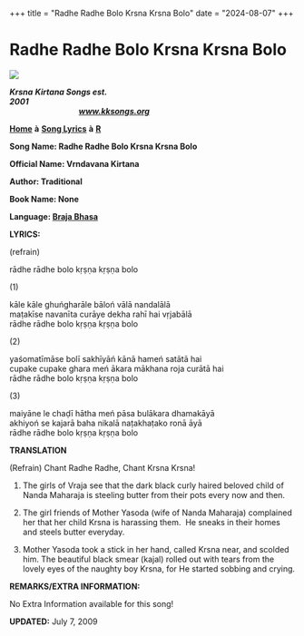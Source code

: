 +++
title = "Radhe Radhe Bolo Krsna Krsna Bolo"
date = "2024-08-07"
+++

# Radhe Radhe Bolo Krsna Krsna Bolo
**[![](http://kksongs.org/image_files/image002.jpg)](http://kksongs.org/)**

**_Krsna_** **_Kirtana Songs est. 2001_**                                                                                                                                                      **_www.kksongs.org_**

**[Home](http://kksongs.org/)** **à** **[Song Lyrics](http://kksongs.org/lyrics.html)** **à** **[R](http://kksongs.org/songs/song_r.html)**

**Song Name: Radhe Radhe Bolo Krsna Krsna Bolo**

**Official Name: Vrndavana Kirtana**

**Author: Traditional**

**Book Name: None**

**Language: [Braja Bhasa](http://kksongs.org/language/list/braja_bhasa.html)**

**LYRICS:**

(refrain)

rādhe rādhe bolo kṛṣṇa kṛṣṇa bolo

(1)

kāle kāle ghuńgharāle bāloń vālā nandalālā  
maṭakīse navanīta curāye dekha rahī hai vṛjabālā  
rādhe rādhe bolo kṛṣṇa kṛṣṇa bolo

(2)

yaśomatīmāse bolī sakhīyāń kānā hameń satātā hai  
cupake cupake ghara meń ākara mākhana roja curātā hai  
rādhe rādhe bolo kṛṣṇa kṛṣṇa bolo

(3)

maiyāne le chaḍī hātha meń pāsa bulākara dhamakāyā  
akhiyoń se kajarā baha nikalā naṭakhaṭako ronā āyā  
rādhe rādhe bolo kṛṣṇa kṛṣṇa bolo

**TRANSLATION**

(Refrain) Chant Radhe Radhe, Chant Krsna Krsna!

1) The girls of Vraja see that the dark black curly haired beloved child of Nanda Maharaja is steeling butter from their pots every now and then.

2) The girl friends of Mother Yasoda (wife of Nanda Maharaja) complained her that her child Krsna is harassing them.  He sneaks in their homes and steels butter everyday.

3) Mother Yasoda took a stick in her hand, called Krsna near, and scolded him. The beautiful black smear (kajal) rolled out with tears from the lovely eyes of the naughty boy Krsna, for He started sobbing and crying.

**REMARKS/EXTRA INFORMATION:**

No Extra Information available for this song!

**UPDATED:** July 7, 2009